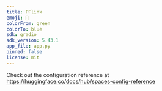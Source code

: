 ```yaml
---
title: PFlink
emoji: 🚀
colorFrom: green
colorTo: blue
sdk: gradio
sdk_version: 5.43.1
app_file: app.py
pinned: false
license: mit
---
```


Check out the configuration reference at https://huggingface.co/docs/hub/spaces-config-reference
